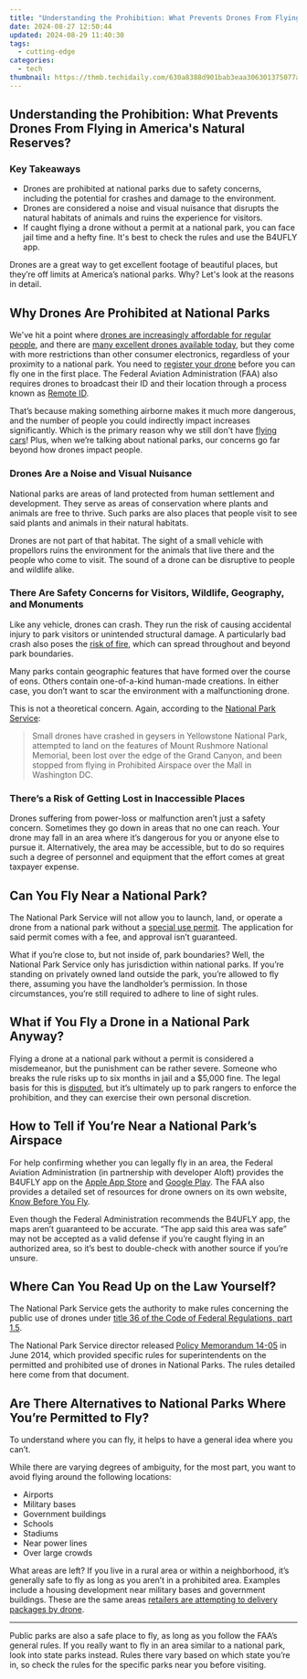 ```yaml
---
title: "Understanding the Prohibition: What Prevents Drones From Flying in America's Natural Reserves?"
date: 2024-08-27 12:50:44
updated: 2024-08-29 11:40:30
tags:
  - cutting-edge
categories:
  - tech
thumbnail: https://thmb.techidaily.com/630a8388d901bab3eaa306301375077a09bba0fad910c1b95be6f3289c48d0ae.jpg
---
```


## Understanding the Prohibition: What Prevents Drones From Flying in America's Natural Reserves?

### Key Takeaways

* Drones are prohibited at national parks due to safety concerns, including the potential for crashes and damage to the environment.
* Drones are considered a noise and visual nuisance that disrupts the natural habitats of animals and ruins the experience for visitors.
* If caught flying a drone without a permit at a national park, you can face jail time and a hefty fine. It's best to check the rules and use the B4UFLY app.

 Drones are a great way to get excellent footage of beautiful places, but they’re off limits at America’s national parks. Why? Let's look at the reasons in detail.

##  Why Drones Are Prohibited at National Parks

 We've hit a point where [drones are increasingly affordable for regular people](https://tech-hub.techidaily.com/forefront-ai-explained-does-it-outshine-chatgpt/), and there are [many excellent drones available today](https://android-pokemon-go.techidaily.com/in-2024-how-can-i-get-more-stardust-in-pokemon-go-on-nokia-g310-drfone-by-drfone-virtual-android/), but they come with more restrictions than other consumer electronics, regardless of your proximity to a national park. You need to [register your drone](https://www.faa.gov/newsroom/faa-announces-small-uas-registration-rule?newsId=19856) before you can fly one in the first place. The Federal Aviation Administration (FAA) also requires drones to broadcast their ID and their location through a process known as [Remote ID](https://www.faa.gov/uas/getting%5Fstarted/remote%5Fid).

 That’s because making something airborne makes it much more dangerous, and the number of people you could indirectly impact increases significantly. Which is the primary reason why we still don't have [flying cars](https://fox-helps.techidaily.com/modernized-guide-of-queries-for-engaging-podcast-discussions/)! Plus, when we’re talking about national parks, our concerns go far beyond how drones impact people.

###  Drones Are a Noise and Visual Nuisance

 National parks are areas of land protected from human settlement and development. They serve as areas of conservation where plants and animals are free to thrive. Such parks are also places that people visit to see said plants and animals in their natural habitats.

 Drones are not part of that habitat. The sight of a small vehicle with propellors ruins the environment for the animals that live there and the people who come to visit. The sound of a drone can be disruptive to people and wildlife alike.

###  There Are Safety Concerns for Visitors, Wildlife, Geography, and Monuments

 Like any vehicle, drones can crash. They run the risk of causing accidental injury to park visitors or unintended structural damage. A particularly bad crash also poses the [risk of fire](https://fox-cloud.techidaily.com/masterful-8-tools-for-flawless-sub-and-srt-conversion/), which can spread throughout and beyond park boundaries.

 Many parks contain geographic features that have formed over the course of eons. Others contain one-of-a-kind human-made creations. In either case, you don’t want to scar the environment with a malfunctioning drone.

 This is not a theoretical concern. Again, according to the [National Park Service](https://www.nps.gov/articles/unmanned-aircraft-in-the-national-parks.htm):

> Small drones have crashed in geysers in Yellowstone National Park, attempted to land on the features of Mount Rushmore National Memorial, been lost over the edge of the Grand Canyon, and been stopped from flying in Prohibited Airspace over the Mall in Washington DC.

###  There’s a Risk of Getting Lost in Inaccessible Places

 Drones suffering from power-loss or malfunction aren’t just a safety concern. Sometimes they go down in areas that no one can reach. Your drone may fall in an area where it’s dangerous for you or anyone else to pursue it. Alternatively, the area may be accessible, but to do so requires such a degree of personnel and equipment that the effort comes at great taxpayer expense.

##  Can You Fly Near a National Park?

 The National Park Service will not allow you to launch, land, or operate a drone from a national park without a [special use permit](https://nps.gov/ever/learn/management/specialuse.htm). The application for said permit comes with a fee, and approval isn’t guaranteed.

 What if you’re close to, but not inside of, park boundaries? Well, the National Park Service only has jurisdiction within national parks. If you’re standing on privately owned land outside the park, you’re allowed to fly there, assuming you have the landholder’s permission. In those circumstances, you’re still required to adhere to line of sight rules.

##  What if You Fly a Drone in a National Park Anyway?

 Flying a drone at a national park without a permit is considered a misdemeanor, but the punishment can be rather severe. Someone who breaks the rule risks up to six months in jail and a $5,000 fine. The legal basis for this is [disputed](https://www.forbes.com/sites/gregorymcneal/2014/05/05/park-service-ignores-law-says-flying-a-drone-may-mean-six-months-in-jail-5000-fine/?sh=4c005b2a50f7), but it’s ultimately up to park rangers to enforce the prohibition, and they can exercise their own personal discretion.

##  How to Tell if You’re Near a National Park’s Airspace

 For help confirming whether you can legally fly in an area, the Federal Aviation Administration (in partnership with developer Aloft) provides the B4UFLY app on the [Apple App Store](https://apps.apple.com/us/app/b4ufly-drone-airspace-safety/id992427109) and [Google Play](https://www.anrdoezrs.net/links/3607085/type/dlg/sid/UUhtgUeUpU2001388/https://play.google.com/store/apps/details?id=gov.faa.b4ufly2). The FAA also provides a detailed set of resources for drone owners on its own website, [Know Before You Fly](http://knowbeforeyoufly.org/home).

 Even though the Federal Administration recommends the B4UFLY app, the maps aren’t guaranteed to be accurate. “The app said this area was safe” may not be accepted as a valid defense if you’re caught flying in an authorized area, so it’s best to double-check with another source if you’re unsure.

##  Where Can You Read Up on the Law Yourself?

 The National Park Service gets the authority to make rules concerning the public use of drones under [title 36 of the Code of Federal Regulations, part 1.5](https://www.ecfr.gov/current/title-36/chapter-I/part-1/section-1.5).

 The National Park Service director released [Policy Memorandum 14-05](https://www.nps.gov/subjects/policy/upload/PM%5F14-05.pdf) in June 2014, which provided specific rules for superintendents on the permitted and prohibited use of drones in National Parks. The rules detailed here come from that document.

##  Are There Alternatives to National Parks Where You’re Permitted to Fly?

 To understand where you can fly, it helps to have a general idea where you can’t.

 While there are varying degrees of ambiguity, for the most part, you want to avoid flying around the following locations:

* Airports
* Military bases
* Government buildings
* Schools
* Stadiums
* Near power lines
* Over large crowds

 What areas are left? If you live in a rural area or within a neighborhood, it’s generally safe to fly as long as you aren’t in a prohibited area. Examples include a housing development near military bases and government buildings. These are the same areas [retailers are attempting to delivery packages by drone](https://facebook-video-share.techidaily.com/new-youtube-content-strategies-skyrocket-your-ranking/).

---

 Public parks are also a safe place to fly, as long as you follow the FAA’s general rules. If you really want to fly in an area similar to a national park, look into state parks instead. Rules there vary based on which state you’re in, so check the rules for the specific parks near you before visiting.

<ins class="adsbygoogle"
     style="display:block"
     data-ad-format="autorelaxed"
     data-ad-client="ca-pub-7571918770474297"
     data-ad-slot="1223367746"></ins>



<ins class="adsbygoogle"
     style="display:block"
     data-ad-client="ca-pub-7571918770474297"
     data-ad-slot="8358498916"
     data-ad-format="auto"
     data-full-width-responsive="true"></ins>
